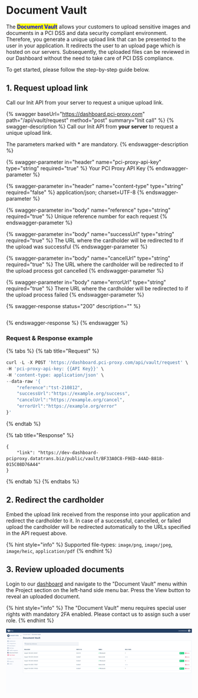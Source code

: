 # Document Vault

The <mark style="color:blue;">**Document Vault**</mark> allows your customers to upload sensitive images and documents in a PCI DSS and data security compliant environment. Therefore, you generate a unique upload link that can be presented to the user in your application. It redirects the user to an upload page which is hosted on our servers. Subsequently, the uploaded files can be reviewed in our Dashboard without the need to take care of PCI DSS compliance.

To get started, please follow the step-by-step guide below.

## 1. Request upload link

Call our Init API from your server to request a unique upload link.

{% swagger baseUrl="https://dashboard.pci-proxy.com" path="/api/vault/request" method="post" summary="Init call" %}
{% swagger-description %}
Call our Init API from **your server** to request a unique upload link.

The parameters marked with \* are mandatory.&#x20;
{% endswagger-description %}

{% swagger-parameter in="header" name="pci-proxy-api-key" type="string" required="true" %}
Your PCI Proxy API Key
{% endswagger-parameter %}

{% swagger-parameter in="header" name="content-type" type="string" required="false" %}
application/json; charset=UTF-8
{% endswagger-parameter %}

{% swagger-parameter in="body" name="reference" type="string" required="true" %}
Unique reference number for each request
{% endswagger-parameter %}

{% swagger-parameter in="body" name="successUrl" type="string" required="true" %}
The URL where the cardholder will be redirected to if the upload was successful
{% endswagger-parameter %}

{% swagger-parameter in="body" name="cancelUrl" type="string" required="true" %}
The URL where the cardholder will be redirected to if the upload process got cancelled 
{% endswagger-parameter %}

{% swagger-parameter in="body" name="errorUrl" type="string" required="true" %}
There URL where the cardholder will be redirected to if the upload process failed
{% endswagger-parameter %}

{% swagger-response status="200" description="" %}
```
```
{% endswagger-response %}
{% endswagger %}

### Request & Response example

{% tabs %}
{% tab title="Request" %}
```javascript
curl -L -X POST 'https://dashboard.pci-proxy.com/api/vault/request' \
-H 'pci-proxy-api-key: {{API Key}}' \
-H 'content-type: application/json' \
--data-raw '{
    "reference":"tst-210812",
    "successUrl":"https://example.org/success",
    "cancelUrl":"https://example.org/cancel",
    "errorUrl":"https://example.org/error"
}'
```
{% endtab %}

{% tab title="Response" %}
```
{
    "link": "https://dev-dashboard-pciproxy.datatrans.biz/public/vault/BF33A0C8-F9ED-44AD-B818-015C08D76A44"
}
```
{% endtab %}
{% endtabs %}

## 2. Redirect the cardholder&#x20;

Embed the upload link received from the response into your application and redirect the cardholder to it. In case of a successful, cancelled, or failed upload the cardholder will be redirected automatically to the URLs specified in the API request above.&#x20;

{% hint style="info" %}
Supported file-types: `image/png`, `image/jpeg`, `image/heic`, `application/pdf`
{% endhint %}

## 3. Review uploaded documents

Login to our [dashboard](https://dashboard.pci-proxy.com/login) and navigate to the "Document Vault" menu within the Project section on the left-hand side menu bar. Press the View button to reveal an uploaded document.&#x20;

{% hint style="info" %}
The "Document Vault" menu requires special user rights with mandatory 2FA enabled. Please contact us to assign such a user role.&#x20;
{% endhint %}

![](<../.gitbook/assets/Document Vault view.png>)
